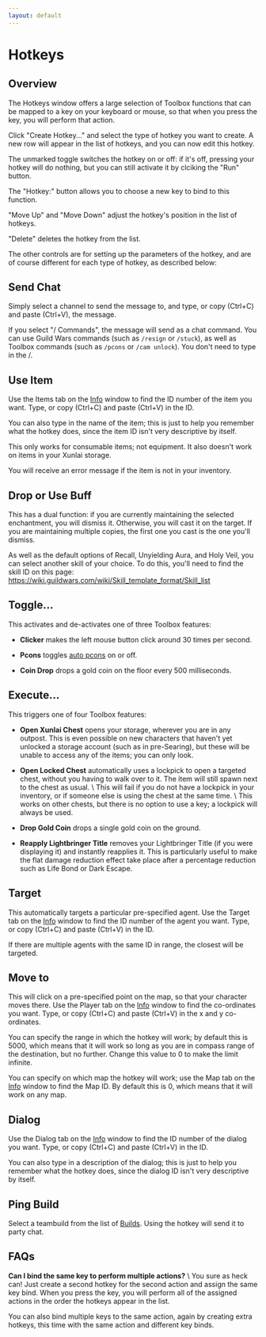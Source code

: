 ```yaml
---
layout: default
---
```


# Hotkeys

## Overview

The Hotkeys window offers a large selection of Toolbox functions that can be mapped to a key on your keyboard or mouse, so that when you press the key, you will perform that action.

Click "Create Hotkey..." and select the type of hotkey you want to create. A new row will appear in the list of hotkeys, and you can now edit this hotkey.

The unmarked toggle switches the hotkey on or off: if it's off, pressing your hotkey will do nothing, but you can still activate it by clciking the "Run" button.

The "Hotkey:" button allows you to choose a new key to bind to this function.

"Move Up" and "Move Down" adjust the hotkey's position in the list of hotkeys.

"Delete" deletes the hotkey from the list.

The other controls are for setting up the parameters of the hotkey, and are of course different for each type of hotkey, as described below:

## Send Chat
Simply select a channel to send the message to, and type, or copy (Ctrl+C) and paste (Ctrl+V), the message.

If you select "/ Commands", the message will send as a chat command. You can use Guild Wars commands (such as `/resign` or `/stuck`), as well as Toolbox commands (such as `/pcons` or `/cam unlock`). You don't need to type in the /.

## Use Item
Use the Items tab on the [Info](info) window to find the ID number of the item you want. Type, or copy (Ctrl+C) and paste (Ctrl+V) in the ID.

You can also type in the name of the item; this is just to help you remember what the hotkey does, since the item ID isn't very descriptive by itself.

This only works for consumable items; not equipment. It also doesn't work on items in your Xunlai storage.

You will receive an error message if the item is not in your inventory.

## Drop or Use Buff
This has a dual function: if you are currently maintaining the selected enchantment, you will dismiss it. Otherwise, you will cast it on the target. If you are maintaining multiple copies, the first one you cast is the one you'll dismiss.

As well as the default options of Recall, Unyielding Aura, and Holy Veil, you can select another skill of your choice. To do this, you'll need to find the skill ID on this page: https://wiki.guildwars.com/wiki/Skill_template_format/Skill_list

## Toggle...
This activates and de-activates one of three Toolbox features:

* **Clicker** makes the left mouse button click around 30 times per second.

* **Pcons** toggles [auto pcons](pcons) on or off.

* **Coin Drop** drops a gold coin on the floor every 500 milliseconds.

## Execute...
This triggers one of four Toolbox features:

* **Open Xunlai Chest** opens your storage, wherever you are in any outpost. This is even possible on new characters that haven't yet unlocked a storage account (such as in pre-Searing), but these will be unable to access any of the items; you can only look.

* **Open Locked Chest** automatically uses a lockpick to open a targeted chest, without you having to walk over to it. The item will still spawn next to the chest as usual. \\ This will fail if you do not have a lockpick in your inventory, or if someone else is using the chest at the same time. \\ This works on other chests, but there is no option to use a key; a lockpick will always be used.

* **Drop Gold Coin** drops a single gold coin on the ground.

* **Reapply Lightbringer Title** removes your Lightbringer Title (if you were displaying it) and instantly reapplies it. This is particularly useful to make the flat damage reduction effect take place after a percentage reduction such as Life Bond or Dark Escape.

## Target
This automatically targets a particular pre-specified agent. Use the Target tab on the [Info](info) window to find the ID number of the agent you want. Type, or copy (Ctrl+C) and paste (Ctrl+V) in the ID.

If there are multiple agents with the same ID in range, the closest will be targeted.

## Move to
This will click on a pre-specified point on the map, so that your character moves there. Use the Player tab on the [Info](info) window to find the co-ordinates you want. Type, or copy (Ctrl+C) and paste (Ctrl+V) in the x and y co-ordinates.

You can specify the range in which the hotkey will work; by default this is 5000, which means that it will work so long as you are in compass range of the destination, but no further. Change this value to 0 to make the limit infinite.

You can specify on which map the hotkey will work; use the Map tab on the [Info](info) window to find the Map ID. By default this is 0, which means that it will work on any map.

## Dialog
Use the Dialog tab on the [Info](info) window to find the ID number of the dialog you want. Type, or copy (Ctrl+C) and paste (Ctrl+V) in the ID.

You can also type in a description of the dialog; this is just to help you remember what the hotkey does, since the dialog ID isn't very descriptive by itself.

## Ping Build
Select a teambuild from the list of [Builds](builds). Using the hotkey will send it to party chat.

## FAQs
**Can I bind the same key to perform multiple actions?** \\
You sure as heck can! Just create a second hotkey for the second action and assign the same key bind. When you press the key, you will perform all of the assigned actions in the order the hotkeys appear in the list.

You can also bind multiple keys to the same action, again by creating extra hotkeys, this time with the same action and different key binds.
